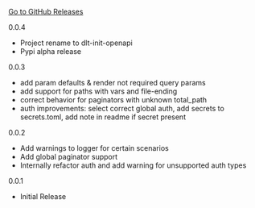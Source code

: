 [Go to GitHub Releases](https://github.com/dlt-hub/dlt-init-openapi/releases)

0.0.4
* Project rename to dlt-init-openapi
* Pypi alpha release

0.0.3
* add param defaults & render not required query params
* add support for paths with vars and file-ending
* correct behavior for paginators with unknown total_path
* auth improvements: select correct global auth, add secrets to secrets.toml, add note in readme if secret present

0.0.2
* Add warnings to logger for certain scenarios
* Add global paginator support
* Internally refactor auth and add warning for unsupported auth types

0.0.1 
* Initial Release